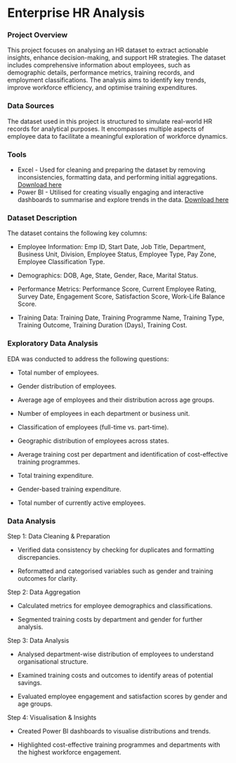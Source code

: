 # Enterprise HR Analysis

### Project Overview

This project focuses on analysing an HR dataset to extract actionable insights, enhance decision-making, and support HR strategies. The dataset includes comprehensive information about employees, such as demographic details, performance metrics, training records, and employment classifications. The analysis aims to identify key trends, improve workforce efficiency, and optimise training expenditures.

### Data Sources

The dataset used in this project is structured to simulate real-world HR records for analytical purposes. It encompasses multiple aspects of employee data to facilitate a meaningful exploration of workforce dynamics.

### Tools

- Excel - Used for cleaning and preparing the dataset by removing inconsistencies, formatting data, and performing initial aggregations. [Download here](https://microsoft.com)
- Power BI - Utilised for creating visually engaging and interactive dashboards to summarise and explore trends in the data. [Download here](https://microsoft.com)

### Dataset Description

The dataset contains the following key columns:

- Employee Information: Emp ID, Start Date, Job Title, Department, Business Unit, Division, Employee Status, Employee Type, Pay Zone, Employee Classification Type.

- Demographics: DOB, Age, State, Gender, Race, Marital Status.

- Performance Metrics: Performance Score, Current Employee Rating, Survey Date, Engagement Score, Satisfaction Score, Work-Life Balance Score.

- Training Data: Training Date, Training Programme Name, Training Type, Training Outcome, Training Duration (Days), Training Cost.

### Exploratory Data Analysis

EDA was conducted to address the following questions:

- Total number of employees.

- Gender distribution of employees.

- Average age of employees and their distribution across age groups.

- Number of employees in each department or business unit.

- Classification of employees (full-time vs. part-time).

- Geographic distribution of employees across states.

- Average training cost per department and identification of cost-effective training programmes.

- Total training expenditure.

- Gender-based training expenditure.

- Total number of currently active employees.

### Data Analysis

Step 1: Data Cleaning & Preparation

- Verified data consistency by checking for duplicates and formatting discrepancies.

- Reformatted and categorised variables such as gender and training outcomes for clarity.

Step 2: Data Aggregation

- Calculated metrics for employee demographics and classifications.

- Segmented training costs by department and gender for further analysis.

Step 3: Data Analysis

- Analysed department-wise distribution of employees to understand organisational structure.

- Examined training costs and outcomes to identify areas of potential savings.

- Evaluated employee engagement and satisfaction scores by gender and age groups.

Step 4: Visualisation & Insights

- Created Power BI dashboards to visualise distributions and trends.

- Highlighted cost-effective training programmes and departments with the highest workforce engagement.
